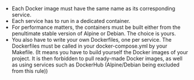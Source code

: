 - Each Docker image must have the same name as its corresponding service.
- Each service has to run in a dedicated container.
- For performance matters, the containers must be built either from the penultimate stable version of Alpine or Debian. The choice is yours.
- You also have to write your own Dockerfiles, one per service. The Dockerfiles must be called in your docker-compose.yml by your Makefile. (It means you have to build yourself the Docker images of your project. It is then forbidden to pull ready-made Docker images, as well as using services such as DockerHub (Alpine/Debian being excluded from this rule))
